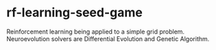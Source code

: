 # rf-learning-seed-game

Reinforcement learning being applied to a simple grid problem. Neuroevolution solvers are Differential Evolution and Genetic Algorithm.   
